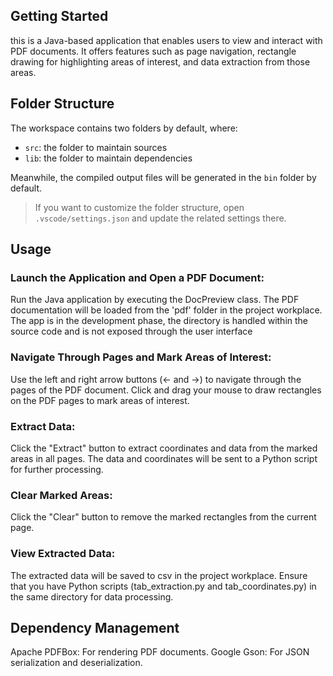 ## Getting Started
this is a Java-based application that enables users to view and interact with PDF documents.
It offers features such as page navigation, rectangle drawing for highlighting areas of interest, and data extraction from those areas.

## Folder Structure

The workspace contains two folders by default, where:

- `src`: the folder to maintain sources
- `lib`: the folder to maintain dependencies

Meanwhile, the compiled output files will be generated in the `bin` folder by default.

> If you want to customize the folder structure, open `.vscode/settings.json` and update the related settings there.


## Usage
### Launch the Application and Open a PDF Document:

Run the Java application by executing the DocPreview class.
The PDF documentation will be loaded from the 'pdf' folder in the project workplace.
The app is in the development phase, the directory is handled within the source code and is not exposed through the user interface

### Navigate Through Pages and Mark Areas of Interest:
Use the left and right arrow buttons (← and →) to navigate through the pages of the PDF document.
Click and drag your mouse to draw rectangles on the PDF pages to mark areas of interest.

### Extract Data:

Click the "Extract" button to extract coordinates and data from the marked areas in all pages. The data and coordinates will be sent to a Python script for further processing.

### Clear Marked Areas:

Click the "Clear" button to remove the marked rectangles from the current page.

### View Extracted Data:

The extracted data will be saved to csv in the project workplace. Ensure that you have Python scripts (tab_extraction.py and tab_coordinates.py) in the same directory for data processing.

## Dependency Management
Apache PDFBox: For rendering PDF documents.
Google Gson: For JSON serialization and deserialization.